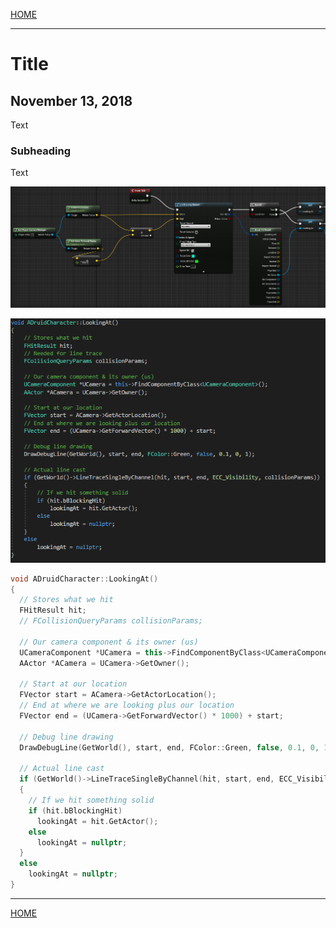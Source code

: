 
[HOME](https://avijr.com)

---

# Title
## November 13, 2018

Text

### Subheading

Text

![Image](/images/looking_at_blueprint.png)

![Image](/images/looking_at_code.png)

```cpp
void ADruidCharacter::LookingAt()
{
  // Stores what we hit
  FHitResult hit;
  // FCollisionQueryParams collisionParams;
  
  // Our camera component & its owner (us)
  UCameraComponent *UCamera = this->FindComponentByClass<UCameraComponent>();
  AActor *ACamera = UCamera->GetOwner();
  
  // Start at our location
  FVector start = ACamera->GetActorLocation();
  // End at where we are looking plus our location
  FVector end = (UCamera->GetForwardVector() * 1000) + start;
  
  // Debug line drawing
  DrawDebugLine(GetWorld(), start, end, FColor::Green, false, 0.1, 0, 1)
  
  // Actual line cast
  if (GetWorld()->LineTraceSingleByChannel(hit, start, end, ECC_Visibility, collisionParams))
  {
    // If we hit something solid
    if (hit.bBlockingHit)
      lookingAt = hit.GetActor();
    else
      lookingAt = nullptr;
  }
  else
    lookingAt = nullptr;
}
```

---

[HOME](https://avijr.com)
